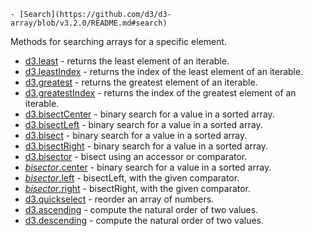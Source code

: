     - [Search](https://github.com/d3/d3-array/blob/v3.2.0/README.md#search)

Methods for searching arrays for a specific element.

- [d3.least](https://github.com/d3/d3-array/blob/v3.2.0/README.md#least) - returns the least element of an iterable.
- [d3.leastIndex](https://github.com/d3/d3-array/blob/v3.2.0/README.md#leastIndex) - returns the index of the least element of an iterable.
- [d3.greatest](https://github.com/d3/d3-array/blob/v3.2.0/README.md#greatest) - returns the greatest element of an iterable.
- [d3.greatestIndex](https://github.com/d3/d3-array/blob/v3.2.0/README.md#greatestIndex) - returns the index of the greatest element of an iterable.
- [d3.bisectCenter](https://github.com/d3/d3-array/blob/v3.2.0/README.md#bisectCenter) - binary search for a value in a sorted array.
- [d3.bisectLeft](https://github.com/d3/d3-array/blob/v3.2.0/README.md#bisectLeft) - binary search for a value in a sorted array.
- [d3.bisect](https://github.com/d3/d3-array/blob/v3.2.0/README.md#bisect) - binary search for a value in a sorted array.
- [d3.bisectRight](https://github.com/d3/d3-array/blob/v3.2.0/README.md#bisectRight) - binary search for a value in a sorted array.
- [d3.bisector](https://github.com/d3/d3-array/blob/v3.2.0/README.md#bisector) - bisect using an accessor or comparator.
- [_bisector_.center](https://github.com/d3/d3-array/blob/v3.2.0/README.md#bisector_center) - binary search for a value in a sorted array.
- [_bisector_.left](https://github.com/d3/d3-array/blob/v3.2.0/README.md#bisector_left) - bisectLeft, with the given comparator.
- [_bisector_.right](https://github.com/d3/d3-array/blob/v3.2.0/README.md#bisector_right) - bisectRight, with the given comparator.
- [d3.quickselect](https://github.com/d3/d3-array/blob/v3.2.0/README.md#quickselect) - reorder an array of numbers.
- [d3.ascending](https://github.com/d3/d3-array/blob/v3.2.0/README.md#ascending) - compute the natural order of two values.
- [d3.descending](https://github.com/d3/d3-array/blob/v3.2.0/README.md#descending) - compute the natural order of two values.
